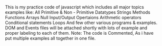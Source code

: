 This is my practice code of javascript which includes all major topics examples like: 
All Primitive & Non - Primitive Datatypes 
Strings
Methods 
Functions 
Arrays
Null
Input/Output Opertaions 
Arithmetic operators 
Conditional statements 
Loops
And few other various programs & examples.
DOM and Events files will be attached shortly with lots of example and proper labeling to each of them. 
Note: The code is Commented, As i have put multiple examples all together in one file.
